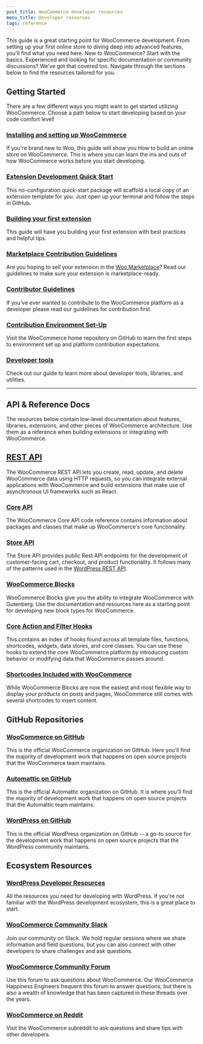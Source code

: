 ```yaml
---
post_title: WooCommerce developer resources
menu_title: Developer resources
tags: reference
---
```


This guide is a great starting point for WooCommerce development. From setting up your first online store to diving deep into advanced features, you'll find what you need here. New to WooCommerce? Start with the basics. Experienced and looking for specific documentation or community discussions? We've got that covered too. Navigate through the sections below to find the resources tailored for you.

## Getting Started

There are a few different ways you might want to get started utilizing WooCommerce. Choose a path below to start developing based on your code comfort level!

### [Installing and setting up WooCommerce](https://woo.com/document/build-online-store/)

If you're brand new to Woo, this guide will show you How to build an online store on WooCommerce. This is where you can learn the ins and outs of how WooCommerce works before you start developing.

### [Extension Development Quick Start](https://github.com/woocommerce/woocommerce/tree/trunk/packages/js/create-woo-extension)

This no-configuration quick-start package will scaffold a local copy of an extension template for you. Just open up your terminal and follow the steps in GitHub. 

### [Building your first extension](/extension-development/building-your-first-extension.md)

This guide will have you building your first extension with best practices and helpful tips.

### [Marketplace Contribution Guidelines](https://woo.com/document/marketplace-overview/)

Are you hoping to sell your extension in the [Woo Marketplace](https://woo.com/marketplace/)? Read our guidelines to make sure your extension is marketplace-ready.

### [Contributor Guidelines](https://github.com/woocommerce/woocommerce/blob/trunk/.github/CONTRIBUTING.md)

If you've ever wanted to contribute to the WooCommerce platform as a developer please read our guidelines for contribution first.

### [Contribution Environment Set-Up](https://github.com/woocommerce/woocommerce/tree/trunk)

Visit the WooCommerce home repository on GitHub to learn the first steps to environment set up and platform contribution expectations.

### [Developer tools](docs/getting-started/developer-tools.md)

Check out our guide to learn more about developer tools, libraries, and utilities. 

---


## API & Reference Docs

The resources below contain low-level documentation about features, libraries, extensions, and other pieces of WooCommerce architecture. Use them as a reference when building extensions or integrating with WooCommerce.

## [REST API](https://woocommerce.github.io/woocommerce-rest-api-docs/)

The WooCommerce REST API lets you create, read, update, and delete WooCommerce data using HTTP requests, so you can integrate external applications with WooCommerce and build extensions that make use of asynchronous UI frameworks such as React.

### [Core API](https://woo.com/wc-apidocs/index.html)

The WooCommerce Core API code reference contains information about packages and classes that make up WooCommerce's core functionality.

### [Store API](https://github.com/woocommerce/woocommerce-blocks/tree/trunk/src/StoreApi)

The Store API provides public Rest API endpoints for the development of customer-facing cart, checkout, and product functionality. It follows many of the patterns used in the [WordPress REST API](https://developer.wordpress.org/rest-api/key-concepts/).

### [WooCommerce Blocks](https://github.com/woocommerce/woocommerce-gutenberg-products-block/#documentation)

WooCommerce Blocks give you the ability to integrate WooCommerce with Gutenberg. Use the documentation and resources here as a starting point for developing new block types for WooCommerce.

### [Core Action and Filter Hooks](https://woo.com/wc-apidocs/hooks/hooks.html)

This contains an index of hooks found across all template files, functions, shortcodes, widgets, data stores, and core classes. You can use these hooks to extend the core WooCommerce platform by introducing custom behavior or modifying data that WooCommerce passes around.

### [Shortcodes Included with WooCommerce](https://woo.com/document/woocommerce-shortcodes/)

While WooCommerce Blocks are now the easiest and most flexible way to display your products on posts and pages, WooCommerce still comes with several shortcodes to insert content.

## GitHub Repositories

### [WooCommerce on GitHub](https://github.com/woocommerce)

This is the official WooCommerce organization on GitHub. Here you'll find the majority of development work that happens on open source projects that the WooCommerce team maintains.

### [Automattic on GitHub](https://github.com/automattic)

This is the official Automattic organization on GitHub. It is where you'll find the majority of development work that happens on open source projects that the Automattic team maintains.

### [WordPress on GitHub](https://github.com/wordpress)

This is the official WordPress organization on GitHub -- a go-to source for the development work that happens on open source projects that the WordPress community maintains.

## Ecosystem Resources

### [WordPress Developer Resources](https://developer.wordpress.org/)

All the resources you need for developing with WordPress. If you're not familiar with the WordPress development ecosystem, this is a great place to start.

### [WooCommerce Community Slack](https://woo.com/community-slack)

Join our community on Slack. We hold regular sessions where we share information and field questions, but you can also connect with other developers to share challenges and ask questions.

### [WooCommerce Community Forum](https://wordpress.org/support/plugin/woocommerce/)

Use this forum to ask questions about WooCommerce. Our WooCommerce Happiness Engineers frequent this forum to answer questions, but there is also a wealth of knowledge that has been captured in these threads over the years.

### [WooCommerce on Reddit](https://www.reddit.com/r/woocommerce/)

Visit the WooCommerce subreddit to ask questions and share tips with other developers.
